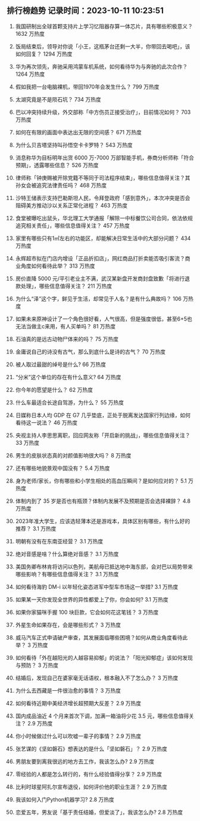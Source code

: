 
## 排行榜趋势 记录时间：2023-10-11 10:23:51
  
  1. 我国研制出全球首颗支持片上学习忆阻器存算一体芯片，具有哪些积极意义？ 1632 万热度
    
  2. 饭局结束后，领导对你说「小王，这瓶茅台还剩一大半，你带回去喝吧」，该如何回复？ 1294 万热度
    
  3. 华为再次领先，奔驰采用鸿蒙车机系统，如何看待华为与奔驰的此次合作？ 1264 万热度
    
  4. 假如我把一台电脑裸机，带回1970年会发生什么？ 799 万热度
    
  5. 太湖究竟是不是陨石坑？ 734 万热度
    
  6. 巴以冲突持续升级，外交部称「中方伤员正接受治疗」，目前情况如何？ 703 万热度
    
  7. 如何在有限的画面中表达出无限的空间感？ 671 万热度
    
  8. 为什么贝吉塔坚持叫孙悟空卡卡罗特？ 543 万热度
    
  9. 消息称华为目标明年出货 6000 万-7000 万部智能手机，券商分析师称「符合预期」，透露哪些信息？ 526 万热度
    
  10. 律师称「钟庚赐被开除党籍不等同于司法程序结束」，哪些信息值得关注？其孙女会被追究法律责任吗？ 468 万热度
    
  11. 沙特王储表示支持巴勒斯坦人民，令拜登政府「感到意外」，本次冲突是否会阻碍美方推动沙以关系正常化进程？ 463 万热度
    
  12. 食堂被曝吃出鼠头，华北理工大学通报「解除一中标餐饮公司合同，依法依规追究相关责任」，哪些信息值得关注？ 457 万热度
    
  13. 家里有哪些只有1㎡左右的功能区，却能解决日常生活中的大部分问题？ 434 万热度
    
  14. 永辉超市拟在门店内增设「正品折扣店」，网红商品打折卖能否吸引客流？商业角度如何看待此举？ 313 万热度
    
  15. 房价直降 5000 元/平引老业主不满，武汉某新盘开发商封盘致歉「将进行退款处理」，哪些信息值得关注？ 211 万热度
    
  16. 为什么“泽”这个字，鲜见于生活，却常见于人名？是有什么典故吗？ 106 万热度
    
  17. 如果未来原神设计了一个角色很好看，人气很高，但是强度很低，甚至6+5也无法当做主c来用，有人买单吗？ 81 万热度
    
  18. 石油真的是远古动物尸体来的吗？ 75 万热度
    
  19. 金庸说自己的诗没有古气，那么到底什么是诗的古气？ 70 万热度
    
  20. 被人取过最甜的绰号是什么? 66 万热度
    
  21. “分米”这个单位的存在有什么意义? 64 万热度
    
  22. 你今年的愿望是什么？ 62 万热度
    
  23. 什么车最适合长途自驾游，为什么？ 55 万热度
    
  24. 日媒称日本人均 GDP 在 G7 几乎垫底，正处于脱离发达国家行列边缘，如何看待这一说法？ 46 万热度
    
  25. 央视主持人李思思离职，回应网友称「开启新的挑战」，哪些信息值得关注？ 33 万热度
    
  26. 男生的皮肤状态真的对颜值影响很大吗？ 8 万热度
    
  27. 还有哪些地貌景观中国没有？ 5.4 万热度
    
  28. 身为老师/家长，你有哪些和小学生相处的高血压瞬间？是如何应对的？ 5.1 万热度
    
  29. 体制内到了 35 岁是否也有瓶颈？体制内发展不及预期是否会选择裸辞？ 4.8 万热度
    
  30. 2023年准大学生，应该选轻薄本还是游戏本，具体区别有哪些，有什么好的推荐？ 3.1 万热度
    
  31. 明朝有没有在东南亚经营？ 3.1 万热度
    
  32. 绝对音感是啥？什么算绝对音感？ 3.1 万热度
    
  33. 美国务卿布林肯将访问以色列，美航母已抵达地中海东部，会对巴以局势带来哪些影响？有哪些信息值得关注？ 3.1 万热度
    
  34. 如何看待海豹 DM-i 以年轻化姿态进军中型车市场这一举措? 3.1 万热度
    
  35. 如果某一天你发现全世界的异性都爱上了你，你会如何? 3.1 万热度
    
  36. 如果你家猫咪手握 100 块巨款，它会如何花这笔钱？ 3 万热度
    
  37. 外星生命如果存在，会是哪些形式？ 3 万热度
    
  38. 威马汽车正式申请破产审查，其发展面临哪些困境？如何从商业角度看待此举？ 3 万热度
    
  39. 如何看待「外在越阳光的人越容易抑郁」的说法？「阳光抑郁症」该如何发现与预防？ 3 万热度
    
  40. 结婚后，发现自己在婆家毫无话语权，根本融入不了怎么办？ 3 万热度
    
  41. 为什么去西藏是一件很治愈的事情？ 3 万热度
    
  42. 如何看待近期中美经济增长超预期大反差？ 2.9 万热度
    
  43. 国内成品油近 4 个月来首次下调，加满一箱油将少花 3.5 元，哪些信息值得关注？ 2.9 万热度
    
  44. 你小时候做过什么可以吹嘘一辈子的事情？ 2.9 万热度
    
  45. 张艺谋的《坚如磐石》想表达的是什么「坚如磐石」？ 2.9 万热度
    
  46. 男朋友要到离我很远的地方去工作，我该怎么办? 2.9 万热度
    
  47. 零经验的人都是怎么转行的，有什么经验值得分享？ 2.9 万热度
    
  48. 比利时球星阿扎尔宣布退役，如何评价他的职业生涯？ 2.9 万热度
    
  49. 我该如何入门Python机器学习? 2.8 万热度
    
  50. 恋爱五年，男友说「基于责任结婚，但爱淡了」，我该怎么办? 2.8 万热度
    
